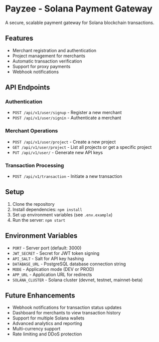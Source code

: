 # Payzee - Solana Payment Gateway

A secure, scalable payment gateway for Solana blockchain transactions.

## Features

- Merchant registration and authentication
- Project management for merchants
- Automatic transaction verification
- Support for proxy payments
- Webhook notifications 

## API Endpoints

### Authentication

- `POST /api/v1/user/signup` - Register a new merchant
- `POST /api/v1/user/signin` - Authenticate a merchant

### Merchant Operations

- `POST /api/v1/user/project` - Create a new project
- `GET /api/v1/user/project` - List all projects or get a specific project
- `PUT /api/v1/user/` - Generate new API keys

### Transaction Processing

- `POST /api/v1/transaction` - Initiate a new transaction

## Setup

1. Clone the repository
2. Install dependencies: `npm install`
3. Set up environment variables (see `.env.example`)
4. Run the server: `npm start`

## Environment Variables

- `PORT` - Server port (default: 3000)
- `JWT_SECRET` - Secret for JWT token signing
- `API_SALT` - Salt for API key hashing
- `DATABASE_URL` - PostgreSQL database connection string
- `MODE` - Application mode (DEV or PROD)
- `APP_URL` - Application URL for redirects
- `SOLANA_CLUSTER` - Solana cluster (devnet, testnet, mainnet-beta)

## Future Enhancements

- Webhook notifications for transaction status updates
- Dashboard for merchants to view transaction history
- Support for multiple Solana wallets
- Advanced analytics and reporting
- Multi-currency support
- Rate limiting and DDoS protection
